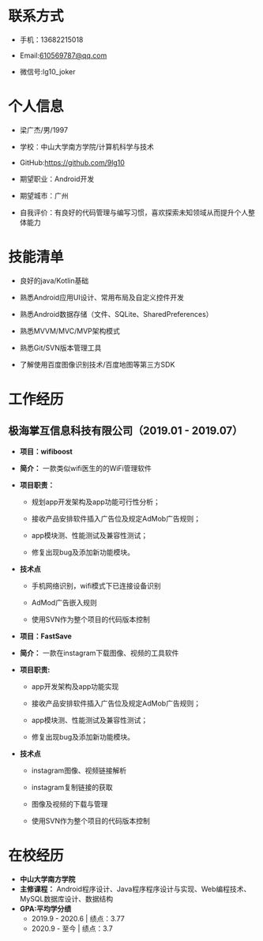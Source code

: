 # 联系方式

- 手机：13682215018

- Email:610569787@qq.com

- 微信号:lg10_joker

# 个人信息

- 梁广杰/男/1997

- 学校：中山大学南方学院/计算机科学与技术

- GitHub:https://github.com/9lg10

- 期望职业：Android开发

- 期望城市：广州

- 自我评价：有良好的代码管理与编写习惯，喜欢探索未知领域从而提升个人整体能力

# 技能清单

- 良好的java/Kotlin基础

- 熟悉Android应用UI设计、常用布局及自定义控件开发

- 熟悉Android数据存储（文件、SQLite、SharedPreferences）

- 熟悉MVVM/MVC/MVP架构模式

- 熟悉Git/SVN版本管理工具

- 了解使用百度图像识别技术/百度地图等第三方SDK

# 工作经历

## 极海掌互信息科技有限公司（2019.01 - 2019.07）

- **项目：wifiboost**

- **简介：** 一款类似wifi医生的的WiFi管理软件

- **项目职责：**

  - 规划app开发架构及app功能可行性分析；

  - 接收产品安排软件插入广告位及规定AdMob广告规则；

  - app模块测、性能测试及兼容性测试；
  
  - 修复出现bug及添加新功能模块。

- **技术点**

  * 手机网络识别，wifi模式下已连接设备识别
  
  * AdMod广告嵌入规则
  
  * 使用SVN作为整个项目的代码版本控制

- **项目：FastSave**

- **简介：** 一款在instagram下载图像、视频的工具软件
- **项目职责:**

  - app开发架构及app功能实现
  
  - 接收产品安排软件插入广告位及规定AdMob广告规则；
  
  - app模块测、性能测试及兼容性测试；
  
  - 修复出现bug及添加新功能模块。

- **技术点**

  * instagram图像、视频链接解析
  
  * instagram复制链接的获取
  
  * 图像及视频的下载与管理
  
  * 使用SVN作为整个项目的代码版本控制

# 在校经历
- **中山大学南方学院** 
- **主修课程：** Android程序设计、Java程序程序设计与实现、Web编程技术、MySQL数据库设计、数据结构
- **GPA:平均学分绩**
  - 2019.9 - 2020.6 | 绩点：3.77
  - 2020.9 - 至今 | 绩点：3.7


